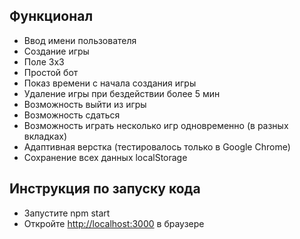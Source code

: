 ## Функционал

* Ввод имени пользователя
* Создание игры
* Поле 3x3
* Простой бот
* Показ времени с начала создания игры
* Удаление игры при бездействии более 5 мин
* Возможность выйти из игры
* Возможность сдаться
* Возможность играть несколько игр одновременно (в разных вкладках)
* Адаптивная верстка (тестировалось только в Google Chrome)
* Сохранение всех данных localStorage

## Инструкция по запуску кода

* Запустите npm start
* Откройте [http://localhost:3000](http://localhost:3000) в браузере
